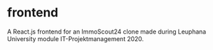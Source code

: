 # frontend
A React.js frontend for an ImmoScout24 clone made during Leuphana University module IT-Projektmanagement 2020.

